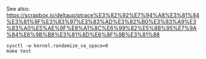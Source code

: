 See also: https://scrapbox.io/deltaup/ptrace%E3%82%92%E7%94%A8%E3%81%84%E3%81%9F%E3%83%97%E3%83%AD%E3%82%B0%E3%83%A9%E3%83%A0%E5%AE%9F%E8%A1%8C%E6%99%82%E5%8B%95%E7%9A%84%E6%9B%B8%E3%81%8D%E6%8F%9B%E3%81%88

```
sysctl -w kernel.randomize_va_space=0
make test
```


